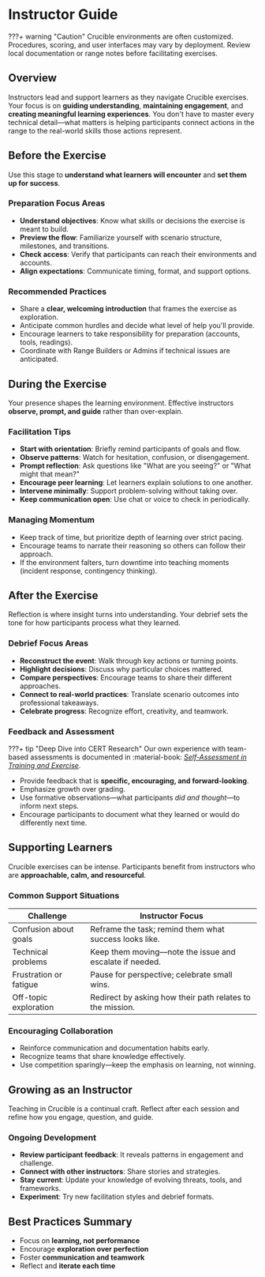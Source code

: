 # Instructor Guide

???+ warning "Caution"
    Crucible environments are often customized. Procedures, scoring, and user interfaces may vary by deployment. Review local documentation or range notes before facilitating exercises.

## Overview

Instructors lead and support learners as they navigate Crucible exercises. Your focus is on **guiding understanding**, **maintaining engagement**, and **creating meaningful learning experiences**. You don't have to master every technical detail—what matters is helping participants connect actions in the range to the real-world skills those actions represent.

## Before the Exercise

Use this stage to **understand what learners will encounter** and **set them up for success**.

### Preparation Focus Areas

- **Understand objectives**: Know what skills or decisions the exercise is meant to build.
- **Preview the flow**: Familiarize yourself with scenario structure, milestones, and transitions.
- **Check access**: Verify that participants can reach their environments and accounts.
- **Align expectations**: Communicate timing, format, and support options.

### Recommended Practices

- Share a **clear, welcoming introduction** that frames the exercise as exploration.
- Anticipate common hurdles and decide what level of help you'll provide.
- Encourage learners to take responsibility for preparation (accounts, tools, readings).
- Coordinate with Range Builders or Admins if technical issues are anticipated.

## During the Exercise

Your presence shapes the learning environment. Effective instructors **observe, prompt, and guide** rather than over-explain.

### Facilitation Tips

- **Start with orientation**: Briefly remind participants of goals and flow.
- **Observe patterns**: Watch for hesitation, confusion, or disengagement.
- **Prompt reflection**: Ask questions like "What are you seeing?" or "What might that mean?"
- **Encourage peer learning**: Let learners explain solutions to one another.
- **Intervene minimally**: Support problem-solving without taking over.
- **Keep communication open**: Use chat or voice to check in periodically.

### Managing Momentum

- Keep track of time, but prioritize depth of learning over strict pacing.
- Encourage teams to narrate their reasoning so others can follow their approach.
- If the environment falters, turn downtime into teaching moments (incident response, contingency thinking).

## After the Exercise

Reflection is where insight turns into understanding. Your debrief sets the tone for how participants process what they learned.

### Debrief Focus Areas

- **Reconstruct the event**: Walk through key actions or turning points.
- **Highlight decisions**: Discuss why particular choices mattered.
- **Compare perspectives**: Encourage teams to share their different approaches.
- **Connect to real-world practices**: Translate scenario outcomes into professional takeaways.
- **Celebrate progress**: Recognize effort, creativity, and teamwork.

### Feedback and Assessment

???+ tip "Deep Dive into CERT Research"
        Our own experience with team-based assessments is documented in :material-book: *[Self-Assessment in Training and Exercise](https://sei.cmu.edu/library/self-assessment-in-training-and-exercise/)*.

- Provide feedback that is **specific, encouraging, and forward-looking**.
- Emphasize growth over grading.
- Use formative observations—what participants *did and thought*—to inform next steps.
- Encourage participants to document what they learned or would do differently next time.

## Supporting Learners

Crucible exercises can be intense. Participants benefit from instructors who are **approachable, calm, and resourceful**.

### Common Support Situations

| Challenge              | Instructor Focus                                          |
| ---------------------- | --------------------------------------------------------- |
| Confusion about goals  | Reframe the task; remind them what success looks like.    |
| Technical problems     | Keep them moving—note the issue and escalate if needed.   |
| Frustration or fatigue | Pause for perspective; celebrate small wins.              |
| Off-topic exploration  | Redirect by asking how their path relates to the mission. |

### Encouraging Collaboration

- Reinforce communication and documentation habits early.
- Recognize teams that share knowledge effectively.
- Use competition sparingly—keep the emphasis on learning, not winning.

## Growing as an Instructor

Teaching in Crucible is a continual craft.
Reflect after each session and refine how you engage, question, and guide.

### Ongoing Development

- **Review participant feedback**: It reveals patterns in engagement and challenge.
- **Connect with other instructors**: Share stories and strategies.
- **Stay current**: Update your knowledge of evolving threats, tools, and frameworks.
- **Experiment**: Try new facilitation styles and debrief formats.

## Best Practices Summary

- Focus on **learning, not performance**
- Encourage **exploration over perfection**
- Foster **communication and teamwork**
- Reflect and **iterate each time**
